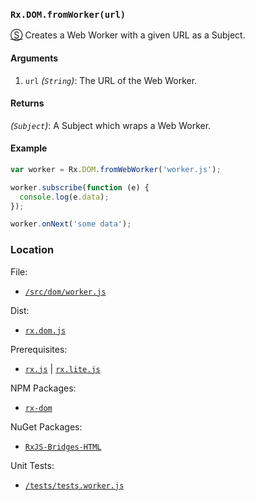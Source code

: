 ### `Rx.DOM.fromWorker(url)`
[&#x24C8;](https://github.com/Reactive-Extensions/RxJS-DOM/blob/master/src/dom/worker.js "View in source")
Creates a Web Worker with a given URL as a Subject.

#### Arguments
1. `url` *(`String`)*: The URL of the Web Worker.

#### Returns
*(`Subject`)*: A Subject which wraps a Web Worker.

#### Example
```js
var worker = Rx.DOM.fromWebWorker('worker.js');

worker.subscribe(function (e) {
  console.log(e.data);
});

worker.onNext('some data');
```

### Location

File:
- [`/src/dom/worker.js`](https://github.com/Reactive-Extensions/RxJS-DOM/blob/master/src/dom/worker.js)

Dist:
- [`rx.dom.js`](https://github.com/Reactive-Extensions/RxJS-DOM/blob/master/dist/rx.dom.js)

Prerequisites:
- [`rx.js`](https://github.com/Reactive-Extensions/RxJS/blob/master/dist/rx.js) |  [`rx.lite.js`](https://github.com/Reactive-Extensions/RxJS/blob/master/rx.lite.js)

NPM Packages:
- [`rx-dom`](https://preview.npmjs.com/package/rx-dom)

NuGet Packages:
- [`RxJS-Bridges-HTML`](http://www.nuget.org/packages/RxJS-Bridges-HTML/)

Unit Tests:
- [`/tests/tests.worker.js`](https://github.com/Reactive-Extensions/RxJS-DOM/blob/master/tests/tests.worker.js)
